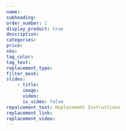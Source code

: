 ```yaml
---
name:
subheading:
order_number: 1
display_product: true
description:
categories:
price:
sku:
tag_color:
tag_text:
replacement_type: 
filter_mesh: 
slides:
    - title:
      image:
      video:
      is_video: false
repalcement_text: Replacement Instructions
replacement_link: 
replacement_video: 
---
```

